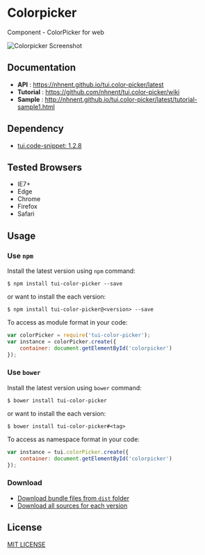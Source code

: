 # Colorpicker
Component - ColorPicker for web

![Colorpicker Screenshot](https://github.com/nhnent/tui.color-picker/raw/master/screenshot.png)

## Documentation
* **API** : https://nhnent.github.io/tui.color-picker/latest
* **Tutorial** : https://github.com/nhnent/tui.color-picker/wiki
* **Sample** :
http://nhnent.github.io/tui.color-picker/latest/tutorial-sample1.html

## Dependency
* [tui.code-snippet: 1.2.8](https://github.com/nhnent/tui.code-snippet/releases/tag/v1.2.8)

## Tested Browsers
* IE7+
* Edge
* Chrome
* Firefox
* Safari

## Usage
### Use `npm`
Install the latest version using `npm` command:

```
$ npm install tui-color-picker --save
```

or want to install the each version:

```
$ npm install tui-color-picker@<version> --save
```

To access as module format in your code:

```javascript
var colorPicker = require('tui-color-picker');
var instance = colorPicker.create({
    container: document.getElementById('colorpicker')
});
```

### Use `bower`
Install the latest version using `bower` command:

```
$ bower install tui-color-picker
```

or want to install the each version:

```
$ bower install tui-color-picker#<tag>
```

To access as namespace format in your code:

```javascript
var instance = tui.colorPicker.create({
    container: document.getElementById('colorpicker')
});
```
### Download
* [Download bundle files from `dist` folder](https://github.com/nhnent/tui.color-pditor/tree/production/dist)
* [Download all sources for each version](https://github.com/nhnent/tui.color-picker/releases)

## License
[MIT LICENSE](https://github.com/nhnent/tui.color-picker/raw/master/LICENSE)
